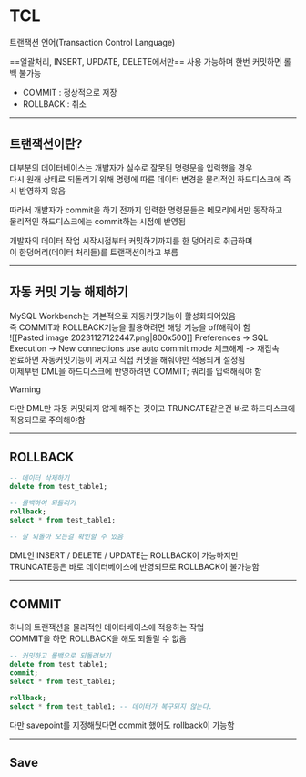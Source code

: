 # TCL 

트랜잭션 언어(Transaction Control Language)

==일괄처리, INSERT, UPDATE, DELETE에서만== 사용 가능하며 한번 커밋하면 롤백 불가능
- COMMIT : 정상적으로 저장
- ROLLBACK : 취소

___
## 트랜잭션이란?

대부분의 데이터베이스는 개발자가 실수로 잘못된 명령문을 입력했을 경우  
다시 원래 상태로 되돌리기 위해 명령에 따른 데이터 변경을 물리적인 하드디스크에 즉시 반영하지 않음  

따라서 개발자가 commit을 하기 전까지 입력한 명령문들은 메모리에서만 동작하고  
물리적인 하드디스크에는 commit하는 시점에 반영됨  

개발자의 데이터 작업 시작시점부터 커밋하기까지를 한 덩어리로 취급하며  
이 한덩어리(데이터 처리들)를 트랜잭션이라고 부름

___
## 자동 커밋 기능 해제하기

MySQL Workbench는 기본적으로 자동커밋기능이 활성화되어있음  
즉 COMMIT과 ROLLBACK기능을 활용하려면 해당 기능을 off해줘야 함  
![[Pasted image 20231127122447.png|800x500]]
Preferences -> SQL Execution -> New connections use auto commit mode 체크해제 -> 재접속  
완료하면 자동커밋기능이 꺼지고 직접 커밋을 해줘야만 적용되게 설정됨  
이제부턴 DML을 하드디스크에 반영하려면 COMMIT; 쿼리를 입력해줘야 함  

> [!warning]
> 다만 DML만 자동 커밋되지 않게 해주는 것이고
>  TRUNCATE같은건 바로 하드디스크에 적용되므로 주의해야함

___
## ROLLBACK

```SQL
-- 데이터 삭제하기 
delete from test_table1;

-- 롤백하여 되돌리기
rollback;
select * from test_table1;

-- 잘 되돌아 오는걸 확인할 수 있음
```
DML인 INSERT / DELETE / UPDATE는 ROLLBACK이 가능하지만  
TRUNCATE등은 바로 데이터베이스에 반영되므로 ROLLBACK이 불가능함  

___
## COMMIT

하나의 트랜잭션을 물리적인 데이터베이스에 적용하는 작업  
COMMIT을 하면 ROLLBACK을 해도 되돌릴 수 없음  
```sql
-- 커밋하고 롤백으로 되돌려보기
delete from test_table1;
commit;
select * from test_table1;

rollback;
select * from test_table1; -- 데이터가 복구되지 않는다.
```
다만 savepoint를 지정해뒀다면 commit 했어도 rollback이 가능함

___
## Save
